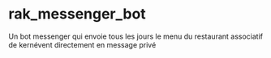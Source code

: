 # rak_messenger_bot
Un bot messenger qui envoie tous les jours le menu du restaurant associatif de kernévent directement en message privé
